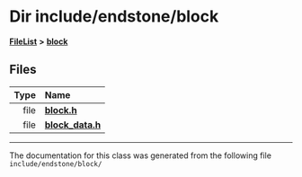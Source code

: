 

# Dir include/endstone/block



[**FileList**](files.md) **>** [**block**](dir_faca67fc60a7463eb1bd30eabe023cf1.md)












## Files

| Type | Name |
| ---: | :--- |
| file | [**block.h**](block_8h.md) <br> |
| file | [**block\_data.h**](block__data_8h.md) <br> |



























































------------------------------
The documentation for this class was generated from the following file `include/endstone/block/`

